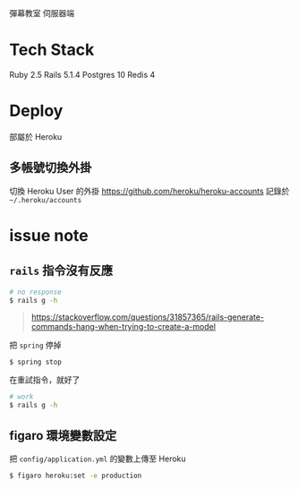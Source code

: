 彈幕教室 伺服器端

# Tech Stack

Ruby 2.5
Rails 5.1.4
Postgres 10
Redis 4

# Deploy

部屬於 Heroku

## 多帳號切換外掛

切換 Heroku User 的外掛 <https://github.com/heroku/heroku-accounts>
記錄於 `~/.heroku/accounts`

# issue note

## `rails` 指令沒有反應

```bash
# no response
$ rails g -h
```

> <https://stackoverflow.com/questions/31857365/rails-generate-commands-hang-when-trying-to-create-a-model>

把 `spring` 停掉

    $ spring stop

在重試指令，就好了

```bash
# work
$ rails g -h
```

## figaro 環境變數設定

把 `config/application.yml` 的變數上傳至 Heroku

```bash
$ figaro heroku:set -e production
```
